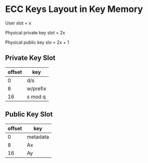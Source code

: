 # ECC Keys Layout in Key Memory

User slot = x

Physical private key slot = 2x

Physical public key slo = 2x + 1

## Private Key Slot

| offset | key |
| - | - |
| 0 | d/s |
| 8 | w/prefix |
| 16 | s mod q |

## Public Key Slot

| offset | key |
| - | - |
| 0 | metadata |
| 8 | Ax |
| 16 | Ay |
